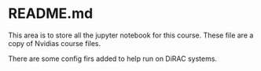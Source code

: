# README.md
This area is to store all the jupyter notebook for this course.
These file are a copy of Nvidias course files.

There are some config firs added to help run on DiRAC systems.
